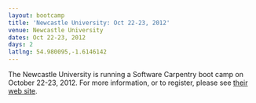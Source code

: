```yaml
---
layout: bootcamp
title: 'Newcastle University: Oct 22-23, 2012'
venue: Newcastle University
dates: Oct 22-23, 2012
days: 2
latlng: 54.980095,-1.6146142
---
```

The Newcastle University is running a Software Carpentry boot camp on
October 22-23, 2012. For more information, or to register, please see [their
web site](http://digitalinstitute.ncl.ac.uk/software_carpentry).
